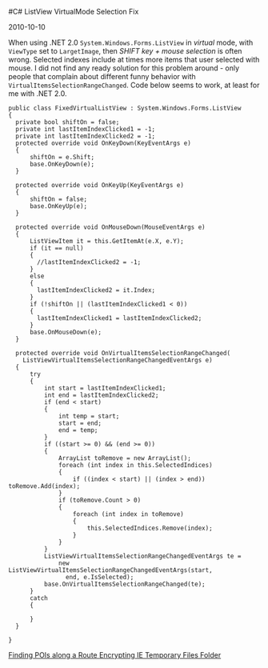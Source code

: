 #C\# ListView VirtualMode Selection Fix

2010-10-10

<!--- tags: csharp gdi -->

When using .NET 2.0 `System.Windows.Forms.ListView` in *virtual* mode, with `ViewType` set to `LargetImage`, then *SHIFT key + mouse selection* is often wrong. Selected indexes include at times more items that user selected with mouse. I did not find any ready solution for this problem around - only people that complain about different funny behavior with `VirtualItemsSelectionRangeChanged`. Code below seems to work, at least for me with .NET 2.0.

```
public class FixedVirtualListView : System.Windows.Forms.ListView
{
  private bool shiftOn = false;
  private int lastItemIndexClicked1 = -1;
  private int lastItemIndexClicked2 = -1;
  protected override void OnKeyDown(KeyEventArgs e)
  {
      shiftOn = e.Shift;
      base.OnKeyDown(e);
  }

  protected override void OnKeyUp(KeyEventArgs e)
  {
      shiftOn = false;
      base.OnKeyUp(e);
  }

  protected override void OnMouseDown(MouseEventArgs e)
  {
      ListViewItem it = this.GetItemAt(e.X, e.Y);
      if (it == null)
      {
      	//lastItemIndexClicked2 = -1;
      }
      else
      {
      	lastItemIndexClicked2 = it.Index;
      }
      if (!shiftOn || (lastItemIndexClicked1 < 0))
      {
      	lastItemIndexClicked1 = lastItemIndexClicked2;
      }
      base.OnMouseDown(e);
  }

  protected override void OnVirtualItemsSelectionRangeChanged(
    ListViewVirtualItemsSelectionRangeChangedEventArgs e)
  {
      try
      {
          int start = lastItemIndexClicked1;
          int end = lastItemIndexClicked2;
          if (end < start)
          {
              int temp = start;
              start = end;
              end = temp;
          }
          if ((start >= 0) && (end >= 0)) 
          {
              ArrayList toRemove = new ArrayList();
              foreach (int index in this.SelectedIndices) 
              {
                  if ((index < start) || (index > end)) toRemove.Add(index);
              }
              if (toRemove.Count > 0) 
              {
                  foreach (int index in toRemove) 
                  {
                      this.SelectedIndices.Remove(index);
                  }
              }
          }
          ListViewVirtualItemsSelectionRangeChangedEventArgs te = 
              new ListViewVirtualItemsSelectionRangeChangedEventArgs(start,
                end, e.IsSelected);
          base.OnVirtualItemsSelectionRangeChanged(te);
      }
      catch
      {
          
      }
  }

}
```

<ins class='nfooter'><a rel='prev' id='fprev' href='#blog/2010/2010-11-01-Finding-POIs-along-a-Route.md'>Finding POIs along a Route</a> <a rel='next' id='fnext' href='#blog/2010/2010-09-20-Encrypting-IE-Temporary-Files-Folder.md'>Encrypting IE Temporary Files Folder</a></ins>
